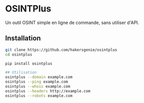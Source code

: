 # OSINTPlus

Un outil OSINT simple en ligne de commande, sans utiliser d'API.

## Installation

```bash
git clone https://github.com/hakersgenie/osintplus
cd osintplus

pip install osintplus

## Utilisation
osintplus --domain example.com
osintplus --ping example.com
osintplus --whois example.com
osintplus --headers http://example.com
osintplus --robots example.com

